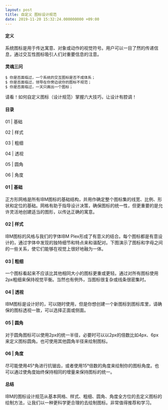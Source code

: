 ```yaml
---
layout: post
title: 自定义 图标设计规范
date: 2019-11-20 15:32:24.000000000 +09:00
---
```


#### 定义

系统图标是用于传达寓意、对象或动作的视觉符号。用户可以一目了然的传递信息，通过交互性图标吸引人们对重要信息的注意。

#### 灵魂三问

```bash
$ 你是否面临过，一个系统的交互图标是否不成体系；
$ 你是否面临过，领导在你旁边说你的图标不规范；
$ 你是否面临过，一天只画出一个图标；
```

请看！如何自定义图标（设计规范）掌握六大技巧，让设计有腔调！


#### 目录

01  |  基础

02  |  样式

03  |  粗细

04  |  透视

05  |  圆角

06  |  角度

#### 01  |  基础

正方形网格是所有IBM图标的基础结构，并用作确定整个图标集的线宽、比例、形状和定位的基础。网格有助于指导设计决策，确保图标的统一性，但更重要的是允许灵活地创建适当的图形，以传达正确的寓意。

#### 02  |  样式

IBM图标的风格与我们的字体IBM Plex形成了有意义的结合。每个图标都是有意设计的，通过字体中发现的独特细节和特点来和谐配对。下图演示了图标和字母之间的一些关系，使它们能够在视觉上很好地融为一体。


#### 03  |  粗细

一个图标看起来不应该比其他相同大小的图标更重或更轻。通过对所有图标使用2px粗细来保持视觉平衡。当然也有例外，当图标很复杂或线条很密集时。

#### 04  |  透视

IBM图标是设计好的，可以随时使用，但是你想创建一个新图标到图标库里，请确保的图标透视一致，可以选择正面或侧面。

#### 05  |  圆角

对于圆角图标可以使用2px的统一半径，必要时可以以2px的倍数比如4px、6px来定义图标圆角。也可使用其他圆角半径来绘制图标。

#### 06  |  角度

尽可能使用45°角进行抗锯齿，或者使用15°倍数的角度来绘制你的图标角度。也可以通过使角度始终保持相同的增量来保持图标的统一。

#### 总结

IBM的图标设计规范从基本网格、样式、粗细、圆角、角度全方位的去定义图标的绘制方法，让我们以一种更科学更合理的去绘制图标。非常值得推荐和学习。
